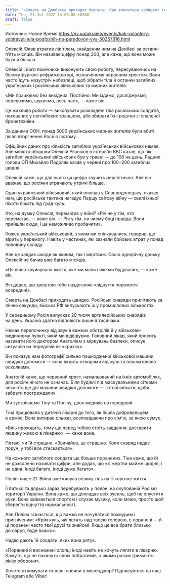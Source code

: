 ```yaml
---
title: "«Смерть на Донбассе приходит быстро». Как волонтеры собирают тела погибших на передовой — ВВС"
date: Thu, 21 Jul 2022 14:08:00 +0300
draft: false
---
```

Источник: Новое Время https://nv.ua/ukraine/events/kak-volontery-sobirayut-tela-pogibshih-na-peredovoy-vvs-50257916.html


 Олексій Юков втратив лік тілам, знайденим ним на Донбасі за останні п’ять місяців. Він називає цифру понад 300, але каже, що вона може бути й більша.

Олексій і його помічники виконують свою роботу, пересуваючись на білому фургоні-рефрижераторі, позначеному червоним хрестом. Вони часто їдуть назустріч небезпеці, щоб зібрати тіла й останки загиблих українських і російських військових та мирних жителів.

«Ми працюємо без вихідних. Постійно. Ми їздимо, досліджуємо, перевозимо, шукаємо, весь час», — каже він.

Це жахлива робота — викопувати розкладені тіла російських солдатів, похованих у неглибоких траншеях, або збирати їхні рештки зі спаленої бронетехніки.

За даними ООН, понад 5000 українських мирних жителів були вбиті після вторгнення Росії в лютому.

Офіційних даних про кількість загиблих українських військових немає. Але міністр оборони Олексій Рєзніков в інтерв'ю ВВС казав, що пік загибелі українських військових був у травні — до 100 на день. Радник голови ОП Михайло Подоляк казав у червні про 100−200 загиблих щодня.

Олексій каже, що для нього ця цифра звучить реалістично. Але він вважає, що росіяни втрачають утричі більше.

Один український військовий, який воював у Сєвєродонецьку, сказав нам, що російська тактика нагадує Першу світову війну — хвилі їхньої піхоти біжать під град куль.

Хто, на думку Олексія, перемагає у війні? «Річ не у тім, хто перемагає, — каже він. — Річ у тім, на чиєму боці правда. Вони прийшли сюди, і це неможливо пробачити».

Кожен український військовий, з яким ми спілкувалися, говорив, що вірить у перемогу. Навіть у частинах, які зазнали бойових втрат у понад половину складу.

Але це завдає шкоди як живим, так і мертвим. Свою однорічну доньку Олексій не бачив вже багато місяців.

«Ця війна зруйнувала життя, яке ми мали і яке ми будували», — каже він.

Він додає, що зрештою тебе наздоганяє «відчуття порожнечі всередині».

Смерть на Донбасі приходить швидко. Російські снаряди прилітають за лічені секунди, війська РФ випускають їх у промислових кількостях.

У середньому Росія випускає 20 тисяч артилерійських снарядів на день. Україна здатна відповісти лише 6 тисячами.

Немає перепочинку від звуків важких обстрілів й у військово-медичному пункті, який ми відвідуємо. Головний лікар, який просить називати його доктором Анатолієм з міркувань безпеки, описує ситуацію на передовій як «крихку».

Він показує нам фотографії сильно пошкодженої військової машини швидкої допомоги — вона вкрита отворами від куль та пошматована осколками.

Анатолій каже, що червоний хрест, намальований на їхніх автомобілях, для росіян нічого не означає. Біля будівлі під маскувальними сітками чекають ще дві машини швидкої допомоги — готові виїхати, щоби забрати постраждалих.

Ми зустрічаємо Тіну та Поліну, двох медиків на передовій.

Тіна працювала у дитячій лікарні до того, як пішла добровольцем в армію. Вона витирає сльози, розповідаючи про сім'ю, за якою сумує.

«Біль проходить, тому що перед тобою стоїть завдання: доставити людину живою в лікарню», — каже вона.

Питаю, чи їй страшно. «Звичайно, це страшно. Коли снаряд падає поруч, у тобі все стискається».

На кожного загиблого солдата ще більше поранених. Тіна каже, що їй не дозволено називати цифри, але додає, що «є жертви майже щодня, і не одна. Іноді багато, іноді дуже багато».

Поліні лише 21. Війна вже кинула велику тінь на її коротке життя.

Її батько та дядько зараз перебувають у полоні на окупованій Росією території України. Вона каже, що докладає всіх зусиль, щоб не опустити руки. Вона займається спортом і слухає музику, коли може, просто щоб зберегти відчуття нормальності.

Але Поліна зізнається, що важко не почуватися похмурим і пригніченим: «Крім куль, які летять над твоєю головою, є поранені — й ці поранені часто твої друзі та знайомі. Якщо це все брати близько до серця, буде важко».

Надію дають їй солдати, яких вона рятує.

«Поранені й виснажені хлопці іноді навіть не хочуть лягати в лікарню. Кажуть, що не покинуть своїх побратимів, з якими разом тримають лінію оборони».

Хочете отримувати головні новини в месенджер? Підписуйтеся на наш Telegram або Viber!
